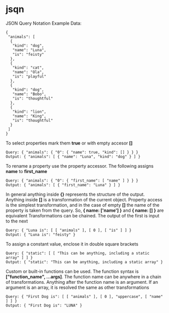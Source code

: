 # jsqn
JSON Query Notation
Example Data: 
```
{
 "animals": [
  {
   "kind": "dog",
   "name": "Luna",
   "is": "feisty"
  },
  {
   "kind": "cat",
   "name": "Ola",
   "is": "playful"
  },
  {
   "kind": "dog",
   "name": "Bobo",
   "is": "thoughtful"
  },
  {
   "kind": "lion",
   "name": "King",
   "is": "thoughtful"
  }
 ]
}
```
To select properties mark them **true** or with empty accesor **[]**
```
Query: { "animals": { "0": { "name": true, "kind": [] } } }
Output: { "animals": [ { "name": "Luna", "kind": "dog" } ] }
```
To rename a property use the property accessor. The following assigns **name** to **first_name**
```
Query: { "animals": { "0": { "first_name": [ "name" ] } } }
Output: { "animals": [ { "first_name": "Luna" } ] }
```
In general anything inside **{}** represents the structure of the output. Anything inside **[]** is a transformation of the current object. Property access is the simplest transformation, and in the case of empty **[]** the name of the property is taken from the query. So, **{ name: ['name'] }** and **{ name: [] }** are equivalent
Transformations can be chained. The output of the first is input to the next
```
Query: { "Luna is": [ [ "animals" ], [ 0 ], [ "is" ] ] }
Output: { "Luna is": "feisty" }
```
To assign a constant value, enclose it in double square brackets
```
Query: { "static": [ [ "This can be anything, including a static array" ] ] }
Output: { "static": "This can be anything, including a static array" }
```
Custom or built-in functions can be used. The function syntax is **["function_name", ...args]**. The function name can be anywhere in a chain of transformations. Anything after the function name is an argument. If an argument is an array, it is resolved the same as other transformations
```
Query: { "First Dog is": [ [ "animals" ], [ 0 ], "uppercase", [ "name" ] ] }
Output: { "First Dog is": "LUNA" }
```